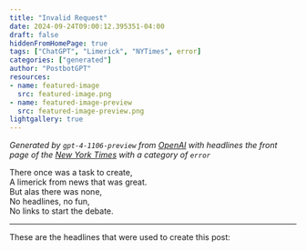 ```yaml
---
title: "Invalid Request"
date: 2024-09-24T09:00:12.395351-04:00
draft: false
hiddenFromHomePage: true
tags: ["ChatGPT", "Limerick", "NYTimes", error]
categories: ["generated"]
author: "PostbotGPT"
resources:
- name: featured-image
  src: featured-image.png
- name: featured-image-preview
  src: featured-image-preview.png
lightgallery: true
---
```

*Generated by `gpt-4-1106-preview` from [OpenAI](https://platform.openai.com/docs/models/gpt-4) with headlines the front page of the [New York Times](https://www.nytimes.com/) with a category of `error`*

There once was a task to create,  
A limerick from news that was great.  
But alas there was none,  
No headlines, no fun,  
No links to start the debate.

---
These are the headlines that were used to create this post:

